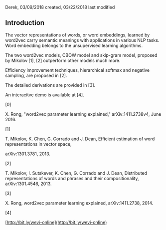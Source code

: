 Derek, 03/09/2018 created, 03/22/2018 last modified

## Introduction

The vector representations of words, or word embeddings, learned by word2vec carry semantic meanings with applications in various NLP tasks.  
Word embedding belongs to the unsupervised learning algorithms.

The two word2vec models, CBOW model and skip-gram model, proposed by Mikolov \[1\], \[2\] outperform other models much more.

Efficiency improvement techniques, hierarchical softmax and negative sampling, are proposed in \[2\].

The detailed derivations are provided in \[3\].

An interacitve demo is available at \[4\].

\[0\]

X. Rong, "word2vec parameter learning explained," arXiv:1411.2738v4, June 2016.

\[1\]

T. Mikolov, K. Chen, G. Corrado and J. Dean, Efficient estimation of word representations in vector space,

arXiv:1301.3781, 2013.

\[2\]

T. Mikolov, I. Sutskever, K. Chen, G. Corrado and J. Dean, Distributed representations of words and phrases and their compositionality,  arXiv:1301.4546, 2013.

\[3\]

X. Rong, word2vec parameter learning explained, arXiv:1411.2738, 2014.

\[4\]

[http://bit.ly/wevi-online](http://bit.ly/wevi-online)


